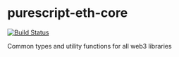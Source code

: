 # purescript-eth-core

[![Build Status](https://travis-ci.org/f-o-a-m/purescript-eth-utils.svg?branch=master)](https://travis-ci.org/f-o-a-m/purescript-eth-utils)

Common types and utility functions for all web3 libraries
